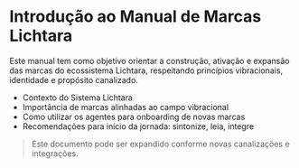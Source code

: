 # Introdução ao Manual de Marcas Lichtara

Este manual tem como objetivo orientar a construção, ativação e expansão das marcas do ecossistema Lichtara, respeitando princípios vibracionais, identidade e propósito canalizado.

- Contexto do Sistema Lichtara
- Importância de marcas alinhadas ao campo vibracional
- Como utilizar os agentes para onboarding de novas marcas
- Recomendações para início da jornada: sintonize, leia, integre

> Este documento pode ser expandido conforme novas canalizações e integrações.